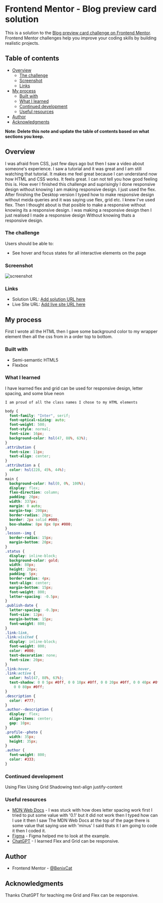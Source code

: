 # Frontend Mentor - Blog preview card solution

This is a solution to the [Blog preview card challenge on Frontend Mentor](https://www.frontendmentor.io/challenges/blog-preview-card-ckPaj01IcS). Frontend Mentor challenges help you improve your coding skills by building realistic projects.

## Table of contents

- [Overview](#overview)
  - [The challenge](#the-challenge)
  - [Screenshot](#screenshot)
  - [Links](#links)
- [My process](#my-process)
  - [Built with](#built-with)
  - [What I learned](#what-i-learned)
  - [Continued development](#continued-development)
  - [Useful resources](#useful-resources)
- [Author](#author)
- [Acknowledgments](#acknowledgments)

**Note: Delete this note and update the table of contents based on what sections you keep.**

## Overview

I was afraid from CSS, just few days ago but then I saw a video about someone's experience. I saw a tutorial and it was great and I am still watching that tutorial. It makes me feel great because I can understand now how HTML and CSS works. It feels great. I can not tell you how good feeling this is. How ever I finished this challenge and suprisingly I done responsive design without knowing I am making responsive design. I just used the flex. After finishing the Desktop version I typed how to make responsive design without meida queries and it was saying use flex, grid etc. I knew I've used flex. Then I thought about is that posible to make a responsive without knowing its a responsive design. I was making a responsive design then I just realised I made a responsive design Without knowing thats a responsive design.

### The challenge

Users should be able to:

- See hover and focus states for all interactive elements on the page

### Screenshot

![![screenshot](image.png)](./screenshot.jpg)

### Links

- Solution URL: [Add solution URL here](https://your-solution-url.com)
- Live Site URL: [Add live site URL here](https://your-live-site-url.com)

## My process

First I wrote all the HTML then I gave some background color to my wrapper element then all the css from in a order top to bottom.

### Built with

- Semi-semantic HTML5
- Flexbox

### What I learned

I have learned flex and grid can be used for responsive design, letter spacing, and some blue neon

```html
I am proud of all the class names I chose to my HTML elements
```

```css
body {
  font-family: "Inter", serif;
  font-optical-sizing: auto;
  font-weight: 500;
  font-style: normal;
  font-size: 16px;
  background-color: hsl(47, 88%, 63%);
}
.attribution {
  font-size: 11px;
  text-align: center;
}
.attribution a {
  color: hsl(228, 45%, 44%);
}
main {
  background-color: hsl(0, 0%, 100%);
  display: flex;
  flex-direction: column;
  padding: 20px;
  width: 337px;
  margin: 0 auto;
  margin-top: 200px;
  border-radius: 20px;
  border: 2px solid #000;
  box-shadow: 8px 8px 0px #000;
}
.lesson--img {
  border-radius: 15px;
  margin-bottom: 20px;
}
.status {
  display: inline-block;
  background-color: gold;
  width: 80px;
  height: 20px;
  padding: 5px;
  border-radius: 4px;
  text-align: center;
  margin-bottom: 15px;
  font-weight: 800;
  letter-spacing: -0.5px;
}
.publish-date {
  letter-spacing: -0.3px;
  font-size: 12px;
  margin-bottom: 15px;
  font-weight: 800;
}
.link:link,
.link:visited {
  display: inline-block;
  font-weight: 800;
  color: #000;
  text-decoration: none;
  font-size: 20px;
}
.link:hover,
.link:active {
  color: hsl(47, 88%, 63%);
  text-shadow: 0 0 5px #0ff, 0 0 10px #0ff, 0 0 20px #0ff, 0 0 40px #0ff,
    0 0 80px #0ff;
}
.description {
  color: #777;
}
.author--description {
  display: flex;
  align-items: center;
  gap: 10px;
}
.profile--photo {
  width: 35px;
  height: 35px;
}
.author {
  font-weight: 800;
  color: #333;
}
```

### Continued development

Using Flex
Using Grid
Shadowing
text-align
justify-content

### Useful resources

- [MDN Web Docs](https://developer.mozilla.org/en-US/docs/Web/CSS/letter-spacing) - I was stuck with how does letter spacing work first I tried to put some value with '0.1' but it did not work then I typed how can I use it then I saw The MDN Web Docs at the top of the page there is some value that saying use with 'minus' I said thats it I am going to code it then I coded it.
- [Figma](https://www.figma.com/) - Figma helped me to look at the example.
- [ChatGPT](https://chatgpt.com/) - I learned Flex and Grid can be responsive.

## Author

- Frontend Mentor - [@BenixCat](https://www.frontendmentor.io/profile/BenixCat)

## Acknowledgments

Thanks ChatGPT for teaching me Grid and Flex can be responsive.
